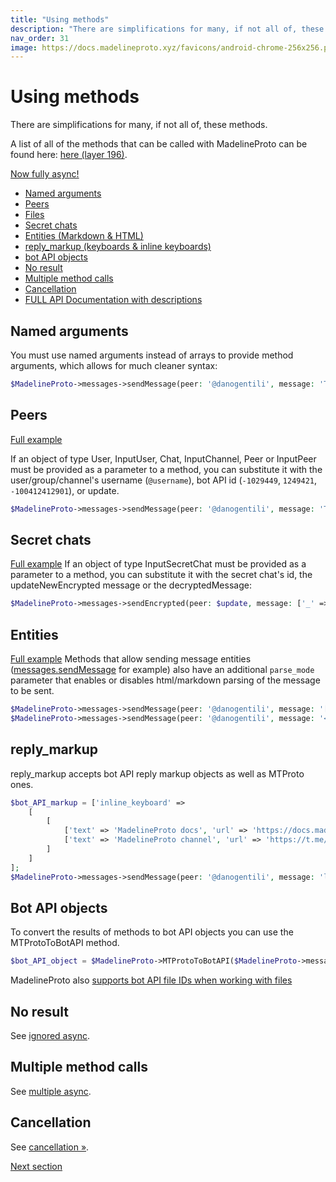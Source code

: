 ```yaml
---
title: "Using methods"
description: "There are simplifications for many, if not all of, these methods."
nav_order: 31
image: https://docs.madelineproto.xyz/favicons/android-chrome-256x256.png
---
```

# Using methods

There are simplifications for many, if not all of, these methods.

A list of all of the methods that can be called with MadelineProto can be found here: [here (layer 196)](https://docs.madelineproto.xyz/API_docs/).

 [Now fully async!](https://docs.madelineproto.xyz/docs/ASYNC.html)

* [Named arguments](#named-arguments)
* [Peers](#peers)
* [Files](https://docs.madelineproto.xyz/docs/FILES.html)
* [Secret chats](#secret-chats)
* [Entities (Markdown & HTML)](#entities)
* [reply_markup (keyboards & inline keyboards)](#reply_markup)
* [bot API objects](#bot-api-objects)
* [No result](#no-result)
* [Multiple method calls](#multiple-method-calls)
* [Cancellation](#cancellation)
* [FULL API Documentation with descriptions](https://docs.madelineproto.xyz/API_docs/methods/)

## Named arguments

You must use named arguments instead of arrays to provide method arguments, which allows for much cleaner syntax:

```php
$MadelineProto->messages->sendMessage(peer: '@danogentili', message: 'Testing MadelineProto...');
```

## Peers
[Full example](https://github.com/danog/MadelineProto/blob/v8/bot.php)

If an object of type User, InputUser, Chat, InputChannel, Peer or InputPeer must be provided as a parameter to a method, you can substitute it with the user/group/channel's username (`@username`), bot API id (`-1029449`, `1249421`, `-100412412901`), or update.  

```php
$MadelineProto->messages->sendMessage(peer: '@danogentili', message: 'Testing MadelineProto...');
```


## Secret chats
[Full example](https://github.com/danog/MadelineProto/blob/v8/examples/secret_bot.php)
If an object of type InputSecretChat must be provided as a parameter to a method, you can substitute it with the secret chat's id, the updateNewEncrypted message or the decryptedMessage:

```php
$MadelineProto->messages->sendEncrypted(peer: $update, message: ['_' => 'decryptedMessage', 'ttl' => 0, 'message' => 'Hi']);
```


## Entities
[Full example](https://github.com/danog/MadelineProto/blob/v8/tests/testing.php)
Methods that allow sending message entities ([messages.sendMessage](http://docs.madelineproto.xyz/API_docs/methods/messages_sendMessage.html) for example) also have an additional `parse_mode` parameter that enables or disables html/markdown parsing of the message to be sent.

```php
$MadelineProto->messages->sendMessage(peer: '@danogentili', message: '[Testing Markdown in MadelineProto](https://docs.madelineproto.xyz)', parse_mode:  'Markdown');
$MadelineProto->messages->sendMessage(peer: '@danogentili', message: '<a href="https://docs.madelineproto.xyz">Testing HTML in MadelineProto</a>', parse_mode:  'HTML');
```



## reply_markup
reply_markup accepts bot API reply markup objects as well as MTProto ones.

```php
$bot_API_markup = ['inline_keyboard' => 
    [
        [
            ['text' => 'MadelineProto docs', 'url' => 'https://docs.madelineproto.xyz'],
            ['text' => 'MadelineProto channel', 'url' => 'https://t.me/MadelineProto']
        ]
    ]
];
$MadelineProto->messages->sendMessage(peer: '@danogentili', message: 'lel', reply_markup: $bot_API_markup);
```


## Bot API objects
To convert the results of methods to bot API objects you can use the MTProtoToBotAPI method.

```php
$bot_API_object = $MadelineProto->MTProtoToBotAPI($MadelineProto->messages->sendMessage(peer: '@danogentili', message: 'lel'));
```

MadelineProto also [supports bot API file IDs when working with files](FILES.html)


## No result

See [ignored async](https://docs.madelineproto.xyz/docs/ASYNC.html#ignored-async).  

## Multiple method calls

See [multiple async](https://docs.madelineproto.xyz/docs/ASYNC.html#multiple-async).  

## Cancellation

See [cancellation &raquo;](https://docs.madelineproto.xyz/docs/ASYNC.html#cancellation).  

<a href="https://docs.madelineproto.xyz/docs/CONTRIB.html">Next section</a>